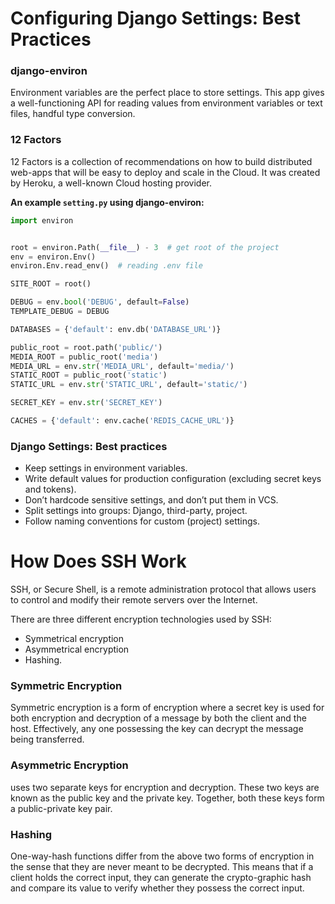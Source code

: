 # Configuring Django Settings: Best Practices

### django-environ

Environment variables are the perfect place to store settings.
This app gives a well-functioning API for reading values from environment variables or text files, handful type conversion.

### 12 Factors

12 Factors is a collection of recommendations on how to build distributed web-apps that will be easy to deploy and scale in the Cloud.
It was created by Heroku, a well-known Cloud hosting provider.

**An example `setting.py` using django-environ:**

```python
import environ


root = environ.Path(__file__) - 3  # get root of the project
env = environ.Env()
environ.Env.read_env()  # reading .env file

SITE_ROOT = root()

DEBUG = env.bool('DEBUG', default=False)
TEMPLATE_DEBUG = DEBUG

DATABASES = {'default': env.db('DATABASE_URL')}

public_root = root.path('public/')
MEDIA_ROOT = public_root('media')
MEDIA_URL = env.str('MEDIA_URL', default='media/')
STATIC_ROOT = public_root('static')
STATIC_URL = env.str('STATIC_URL', default='static/')

SECRET_KEY = env.str('SECRET_KEY')

CACHES = {'default': env.cache('REDIS_CACHE_URL')}
```

### Django Settings: Best practices

- Keep settings in environment variables.
- Write default values for production configuration (excluding secret keys and tokens).
- Don’t hardcode sensitive settings, and don’t put them in VCS.
- Split settings into groups: Django, third-party, project.
- Follow naming conventions for custom (project) settings.

# How Does SSH Work
SSH, or Secure Shell, is a remote administration protocol that allows users to control and modify their remote servers over the Internet.

There are three different encryption technologies used by SSH:

- Symmetrical encryption
- Asymmetrical encryption
- Hashing.

### Symmetric Encryption

Symmetric encryption is a form of encryption where a secret key is used for both encryption and decryption of a message by both the 
client and the host. Effectively, any one possessing the key can decrypt the message being transferred.

### Asymmetric Encryption
uses two separate keys for encryption and decryption. These two keys are known 
as the public key and the private key. Together, both these keys form a public-private key pair.

### Hashing
One-way-hash functions differ from the above two forms of encryption in the sense that they are never meant to be decrypted.
This means that if a client holds the correct input, they can
generate the crypto-graphic hash and compare its value to verify whether they possess the correct input.

    
   
